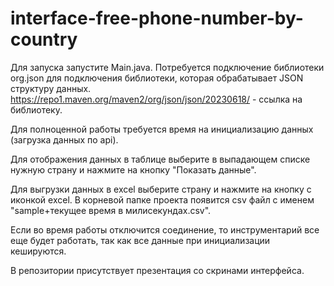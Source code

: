 # interface-free-phone-number-by-country

Для запуска запустите Main.java.
Потребуется подключение библиотеки org.json для подключения библиотеки, которая обрабатывает JSON структуру данных. https://repo1.maven.org/maven2/org/json/json/20230618/ - ссылка на библиотеку.

Для полноценной работы требуется время на инициализацию данных (загрузка данных по api).

Для отображения данных в таблице выберите в выпадающем списке нужную страну и нажмите на кнопку "Показать данные".

Для выгрузки данных в excel выберите страну и нажмите на кнопку с иконкой excel. В корневой папке проекта появится csv файл с именем "sample+текущее время в милисекундах.csv".

Если во время работы отключится соединение, то инструментарий все еще будет работать, так как все данные при инициализации кешируются.

В репозитории присутствует презентация со скринами интерфейса.
